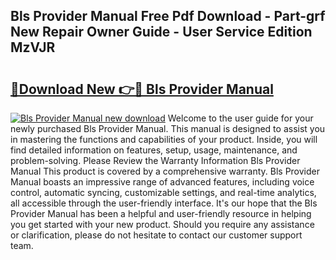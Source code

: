 ## Bls Provider Manual Free Pdf Download - Part-grf New Repair Owner Guide - User Service Edition MzVJR

# <h2><a href="http://bc43786.oget.top/?id=Bls+Provider+Manual">🔗Download New 👉🔴 Bls Provider Manual</a></h2>

[![Bls Provider Manual new download](https://i.imgur.com/5g1atiW.png)](http://bc43786.oget.top/?id=Bls+Provider+Manual)
Welcome to the user guide for your newly purchased Bls Provider Manual. This manual is designed to assist you in mastering the functions and capabilities of your product. Inside, you will find detailed information on features, setup, usage, maintenance, and problem-solving. Please Review the Warranty Information Bls Provider Manual This product is covered by a comprehensive warranty. Bls Provider Manual boasts an impressive range of advanced features, including voice control, automatic syncing, customizable settings, and real-time analytics, all accessible through the user-friendly interface. It's our hope that the Bls Provider Manual has been a helpful and user-friendly resource in helping you get started with your new product. Should you require any assistance or clarification, please do not hesitate to contact our customer support team.
